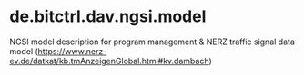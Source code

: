 # de.bitctrl.dav.ngsi.model
NGSI model description for program management & NERZ traffic signal data model (https://www.nerz-ev.de/datkat/kb.tmAnzeigenGlobal.html#kv.dambach)
